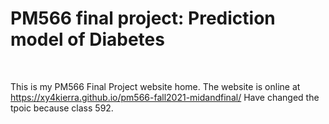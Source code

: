 
# PM566 final project: Prediction model of Diabetes
<br>

This is my PM566 Final Project website home. The website is online at
https://xy4kierra.github.io/pm566-fall2021-midandfinal/
Have changed the tpoic because class 592.
